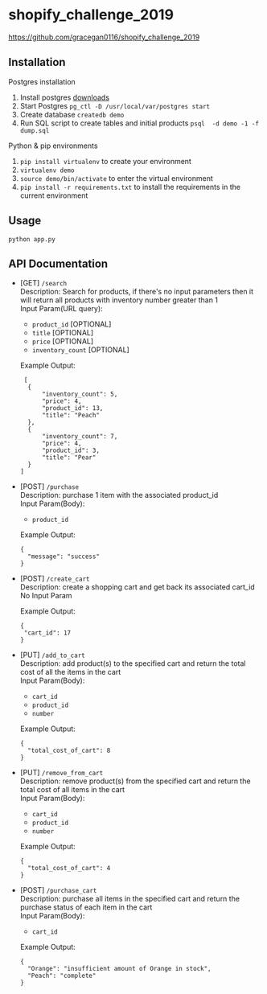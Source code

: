 # shopify_challenge_2019

https://github.com/gracegan0116/shopify_challenge_2019

## Installation
Postgres installation
1. Install postgres [downloads](https://www.postgresql.org/download/)
2. Start Postgres `pg_ctl -D /usr/local/var/postgres start`
3. Create database `createdb demo`
4. Run SQL script to create tables and initial products `psql  -d demo -1 -f dump.sql`

Python & pip environments
1. `pip install virtualenv` to create your environment
2. `virtualenv demo`
2. `source demo/bin/activate` to enter the virtual environment
3. `pip install -r requirements.txt` to install the requirements in the current environment

## Usage
`python app.py`

## API Documentation

- [GET] `/search`  
  Description: Search for products, if there's no input parameters then it will return all products with inventory number greater than 1  
  Input Param(URL query):
  - `product_id` [OPTIONAL]
  - `title` [OPTIONAL]  
  - `price` [OPTIONAL]
  - `inventory_count` [OPTIONAL]
  
  Example Output:
  ```
   [
    {
        "inventory_count": 5,
        "price": 4,
        "product_id": 13,
        "title": "Peach"
    },
    {
        "inventory_count": 7,
        "price": 4,
        "product_id": 3,
        "title": "Pear"
    }
  ]
  ```
  

- [POST] `/purchase`  
  Description: purchase 1 item with the associated product_id  
  Input Param(Body):
  - `product_id`   
  
  Example Output:
  ```
  {
    "message": "success"
  }
  ```

- [POST] `/create_cart`  
  Description: create a shopping cart and get back its associated cart_id  
  No Input Param  
  
  Example Output:
   ```
  {
    "cart_id": 17
  }
  ```
  
- [PUT] `/add_to_cart`  
  Description: add product(s) to the specified cart and return the total cost of all the items in the cart  
  Input Param(Body):
  - `cart_id`
  - `product_id`
  - `number`  
  
  Example Output:
  ```
  {
    "total_cost_of_cart": 8
  }
  ```
- [PUT] `/remove_from_cart`  
  Description: remove product(s) from the specified cart and return the total cost of all items in the cart  
  Input Param(Body):
  - `cart_id`
  - `product_id`
  - `number`  
  
  Example Output:
  ```
  {
    "total_cost_of_cart": 4
  }
  ```
  
 - [POST] `/purchase_cart`  
  Description: purchase all items in the specified cart and return the purchase status of each item in the cart  
  Input Param(Body):
   - `cart_id`  
  
   Example Output:
   ```
   {
     "Orange": "insufficient amount of Orange in stock",
     "Peach": "complete"
   }
   ```
